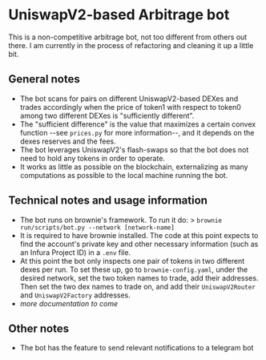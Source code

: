 # UniswapV2-based Arbitrage bot

This is a non-competitive arbitrage bot, not too different from others out there. I am currently in the process of refactoring and cleaning it up a little bit.

## General notes

- The bot scans for pairs on different UniswapV2-based DEXes and trades accordingly when the price of token1 with respect to token0 among two different DEXes is "sufficiently different".
- The "sufficient difference" is the value that maximizes a certain convex function --see `prices.py` for more information--, and it depends on the dexes reserves and the fees.
- The bot leverages UniswapV2's flash-swaps so that the bot does not need to hold any tokens in order to operate.
- It works as little as possible on the blockchain, externalizing as many computations as possible to the local machine running the bot.

## Technical notes and usage information

- The bot runs on brownie's framework. To run it do: > `brownie run/scripts/bot.py --network [network-name]`
- It is required to have brownie installed. The code at this point expects to find the account's private key and other necessary information (such as an Infura Project ID) in a `.env` file.
- At this point the bot only inspects one pair of tokens in two different dexes per run. To set these up, go to `brownie-config.yaml`, under the desired network, set the two token names to trade, add their addresses. Then set the two dex names to trade on, and add their `UniswapV2Router` and `UniswapV2Factory` addresses.
- _more documentation to come_

## Other notes

- The bot has the feature to send relevant notifications to a telegram bot
